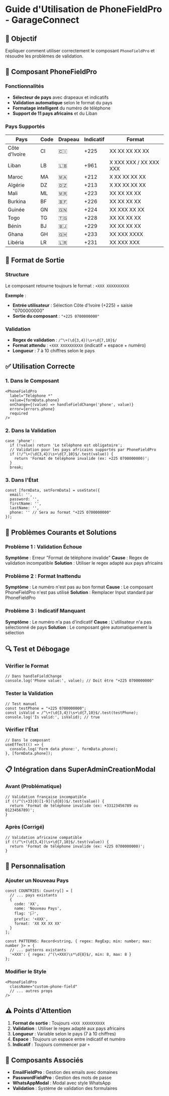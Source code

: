 # Guide d'Utilisation de PhoneFieldPro - GarageConnect

## 🎯 Objectif
Expliquer comment utiliser correctement le composant `PhoneFieldPro` et résoudre les problèmes de validation.

## 🔧 Composant PhoneFieldPro

### Fonctionnalités
- **Sélecteur de pays** avec drapeaux et indicatifs
- **Validation automatique** selon le format du pays
- **Formatage intelligent** du numéro de téléphone
- **Support de 11 pays africains** et du Liban

### Pays Supportés
| Pays | Code | Drapeau | Indicatif | Format |
|------|------|---------|-----------|---------|
| Côte d'Ivoire | CI | 🇨🇮 | +225 | XX XX XX XX XX |
| Liban | LB | 🇱🇧 | +961 | X XXX XXX / XX XXX XXX |
| Maroc | MA | 🇲🇦 | +212 | X XX XX XX XX |
| Algérie | DZ | 🇩🇿 | +213 | X XX XX XX XX |
| Mali | ML | 🇲🇷 | +223 | XX XX XX XX |
| Burkina | BF | 🇧🇫 | +226 | XX XX XX XX |
| Guinée | GN | 🇬🇳 | +224 | XX XXX XX XX |
| Togo | TG | 🇹🇬 | +228 | XX XX XX XX |
| Bénin | BJ | 🇧🇯 | +229 | XX XX XX XX |
| Ghana | GH | 🇬🇭 | +233 | XX XXX XXXX |
| Libéria | LR | 🇱🇷 | +231 | XX XXX XXX |

## 📱 Format de Sortie

### Structure
Le composant retourne toujours le format : `+XXX XXXXXXXXXX`

**Exemple** :
- **Entrée utilisateur** : Sélection Côte d'Ivoire (+225) + saisie "0700000000"
- **Sortie du composant** : `"+225 0700000000"`

### Validation
- **Regex de validation** : `/^\+(\d{3,4})\s+\d{7,10}$/`
- **Format attendu** : `+XXX XXXXXXXXXX` (indicatif + espace + numéro)
- **Longueur** : 7 à 10 chiffres selon le pays

## ✅ Utilisation Correcte

### 1. Dans le Composant
```tsx
<PhoneFieldPro
  label="Téléphone *"
  value={formData.phone}
  onChange={(value) => handleFieldChange('phone', value)}
  error={errors.phone}
  required
/>
```

### 2. Dans la Validation
```tsx
case 'phone':
  if (!value) return 'Le téléphone est obligatoire';
  // Validation pour les pays africains supportés par PhoneFieldPro
  if (!/^\+(\d{3,4})\s+\d{7,10}$/.test(value)) {
    return 'Format de téléphone invalide (ex: +225 0700000000)';
  }
  break;
```

### 3. Dans l'État
```tsx
const [formData, setFormData] = useState({
  email: '',
  password: '',
  firstName: '',
  lastName: '',
  phone: '' // Sera au format "+225 0700000000"
});
```

## 🚨 Problèmes Courants et Solutions

### Problème 1 : Validation Échoue
**Symptôme** : Erreur "Format de téléphone invalide"
**Cause** : Regex de validation incompatible
**Solution** : Utiliser le regex adapté aux pays africains

### Problème 2 : Format Inattendu
**Symptôme** : Le numéro n'est pas au bon format
**Cause** : Le composant PhoneFieldPro n'est pas utilisé
**Solution** : Remplacer Input standard par PhoneFieldPro

### Problème 3 : Indicatif Manquant
**Symptôme** : Le numéro n'a pas d'indicatif
**Cause** : L'utilisateur n'a pas sélectionné de pays
**Solution** : Le composant gère automatiquement la sélection

## 🔍 Test et Débogage

### Vérifier le Format
```tsx
// Dans handleFieldChange
console.log('Phone value:', value); // Doit être "+225 0700000000"
```

### Tester la Validation
```tsx
// Test manuel
const testPhone = "+225 0700000000";
const isValid = /^\+(\d{3,4})\s+\d{7,10}$/.test(testPhone);
console.log('Is valid:', isValid); // true
```

### Vérifier l'État
```tsx
// Dans le composant
useEffect(() => {
  console.log('Form data phone:', formData.phone);
}, [formData.phone]);
```

## 📋 Intégration dans SuperAdminCreationModal

### Avant (Problématique)
```tsx
// Validation française incompatible
if (!/^(\+33|0)[1-9](\d{8})$/.test(value)) {
  return 'Format de téléphone invalide (ex: +33123456789 ou 0123456789)';
}
```

### Après (Corrigé)
```tsx
// Validation africaine compatible
if (!/^\+(\d{3,4})\s+\d{7,10}$/.test(value)) {
  return 'Format de téléphone invalide (ex: +225 0700000000)';
}
```

## 🎨 Personnalisation

### Ajouter un Nouveau Pays
```tsx
const COUNTRIES: Country[] = [
  // ... pays existants
  { 
    code: 'XX', 
    name: 'Nouveau Pays', 
    flag: '🏳️', 
    prefix: '+XXX', 
    format: 'XX XX XX XX' 
  }
];

const PATTERNS: Record<string, { regex: RegExp; min: number; max: number }> = {
  // ... patterns existants
  '+XXX': { regex: /^(\+XXX)\s*\d{8}$/, min: 8, max: 8 }
};
```

### Modifier le Style
```tsx
<PhoneFieldPro
  className="custom-phone-field"
  // ... autres props
/>
```

## ⚠️ Points d'Attention

1. **Format de sortie** : Toujours `+XXX XXXXXXXXXX`
2. **Validation** : Utiliser le regex adapté aux pays africains
3. **Longueur** : Variable selon le pays (7 à 10 chiffres)
4. **Espace** : Toujours un espace entre indicatif et numéro
5. **Indicatif** : Toujours commencer par `+`

## 🔗 Composants Associés

- **EmailFieldPro** : Gestion des emails avec domaines
- **PasswordFieldPro** : Gestion des mots de passe
- **WhatsAppModal** : Modal avec style WhatsApp
- **Validation** : Système de validation des formulaires

